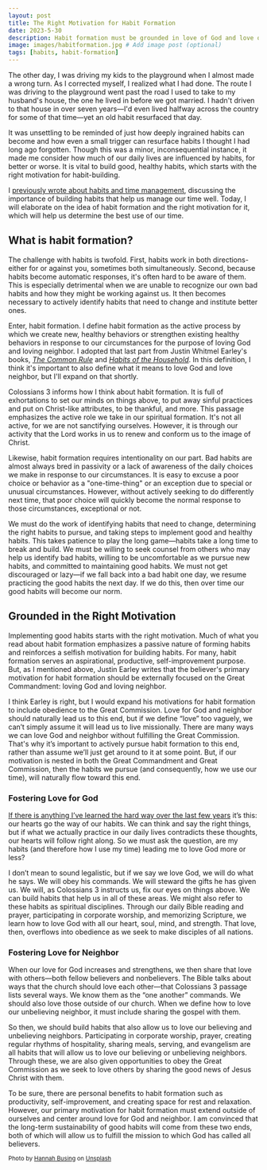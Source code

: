 ```yaml
---
layout: post
title: The Right Motivation for Habit Formation
date: 2023-5-30
description: Habit formation must be grounded in love of God and love of neighbor, which will allow us to obey the Great Commission. 
image: images/habitformation.jpg # Add image post (optional)
tags: [habits, habit-formation]
---
```

The other day, I was driving my kids to the playground when I almost made a wrong turn. As I corrected myself, I realized what I had done. The route I was driving to the playground went past the road I used to take to my husband's house, the one he lived in before we got married. I hadn't driven to that house in over seven years—I'd even lived halfway across the country for some of that time—yet an old habit resurfaced that day. 

It was unsettling to be reminded of just how deeply ingrained habits can become and how even a small trigger can resurface habits I thought I had long ago forgotten. Though this was a minor, inconsequential instance, it made me consider how much of our daily lives are influenced by habits, for better or worse. It is vital to build good, healthy habits, which starts with the right motivation for habit-building.

I [previously wrote about habits and time management](https://meredithcook.net/2023/04/27/how-we-spend-our-days/), discussing the importance of building habits that help us manage our time well. Today, I will elaborate on the idea of habit formation and the right motivation for it, which will help us determine the best use of our time. 

## What is habit formation?  

The challenge with habits is twofold. First, habits work in both directions- either for or against you, sometimes both simultaneously. Second, because habits become automatic responses, it's often hard to be aware of them. This is especially detrimental when we are unable to recognize our own bad habits and how they might be working against us. It then becomes necessary to actively identify habits that need to change and institute better ones. 

Enter, habit formation. I define habit formation as the active process by which we create new, healthy behaviors or strengthen existing healthy behaviors in response to our circumstances for the purpose of loving God and loving neighbor. I adopted that last part from Justin Whitmel Earley's books, [_The Common Rule_](https://amzn.to/3MErmJs) and [*Habits of the Household*](https://amzn.to/3N3RKhn). In this definition, I think it's important to also define what it means to love God and love neighbor, but I'll expand on that shortly. 

Colossians 3 informs how I think about habit formation. It is full of exhortations to set our minds on things above, to put away sinful practices and put on Christ-like attributes, to be thankful, and more. This passage emphasizes the active role we take in our spiritual formation. It's not all active, for we are not sanctifying ourselves. However, it is through our activity that the Lord works in us to renew and conform us to the image of Christ. 

Likewise, habit formation requires intentionality on our part. Bad habits are almost always bred in passivity or a lack of awareness of the daily choices we make in response to our circumstances. It is easy to excuse a poor choice or behavior as a "one-time-thing" or an exception due to special or unusual circumstances. However,  without actively seeking to do differently next time, that poor choice will quickly become the normal response to those circumstances, exceptional or not.

We must do the work of identifying habits that need to change, determining the right habits to pursue, and taking steps to implement good and healthy habits. This takes patience to play the long game—habits take a long time to break and build. We must be willing to seek counsel from others who may help us identify bad habits, willing to be uncomfortable as we pursue new habits, and committed to maintaining good habits. We must not get discouraged or lazy—if we fall back into a bad habit one day, we resume practicing the good habits the next day. If we do this, then over time our good habits will become our norm.

## Grounded in the Right Motivation

Implementing good habits starts with the right motivation. Much of what you read about habit formation emphasizes a passive nature of forming habits and reinforces a selfish motivation for building habits. For many, habit formation serves an aspirational, productive, self-improvement purpose. But, as I mentioned above, Justin Earley writes that the believer's primary motivation for habit formation should be externally focused on the Great Commandment: loving God and loving neighbor.

I think Earley is right, but I would expand his motivations for habit formation to include obedience to the Great Commission. Love for God and neighbor should naturally lead us to this end, but if we define “love” too vaguely, we can’t simply assume it will lead us to live missionally. There are many ways we can love God and neighbor without fulfilling the Great Commission. That's why it’s important to actively pursue habit formation to this end, rather than assume we’ll just get around to it at some point. But, if our motivation is nested in both the Great Commandment and Great Commission, then the habits we pursue (and consequently, how we use our time), will naturally flow toward this end.

### Fostering Love for God

[If there is anything I’ve learned the hard way over the last few years](https://meredithcook.net/2022/02/05/climbing-the-slide/) it’s this: our hearts go the way of our habits. We can think and say the right things, but if what we actually practice in our daily lives contradicts these thoughts, our hearts will follow right along. So we must ask the question, are my habits (and therefore how I use my time) leading me to love God more or less? 

I don’t mean to sound legalistic, but if we say we love God, we will do what he says. We will obey his commands. We will steward the gifts he has given us. We will, as Colossians 3 instructs us, fix our eyes on things above. We can build habits that help us in all of these areas. We might also refer to these habits as spiritual disciplines. Through our daily Bible reading and prayer, participating in corporate worship, and memorizing Scripture, we learn how to love God with all our heart, soul, mind, and strength. That love, then, overflows into obedience as we seek to make disciples of all nations. 

### Fostering Love for Neighbor

When our love for God increases and strengthens, we then share that love with others—both fellow believers and nonbelievers. The Bible talks about ways that the church should love each other—that Colossians 3 passage lists several ways. We know them as the “one another” commands. We should also love those outside of our church. When we define how to love our unbelieving neighbor, it must include sharing the gospel with them. 

So then, we should build habits that also allow us to love our believing and unbelieving neighbors. Participating in corporate worship, prayer, creating regular rhythms of hospitality, sharing meals, serving, and evangelism are all habits that will allow us to love our believing or unbelieving neighbors. Through these, we are also given opportunities to obey the Great Commission as we seek to love others by sharing the good news of Jesus Christ with them.

To be sure, there are personal benefits to habit formation such as productivity, self-improvement, and creating space for rest and relaxation. However, our primary motivation for habit formation must extend outside of ourselves and center around love for God and neighbor. I am convinced that the long-term sustainability of good habits will come from these two ends, both of which will allow us to fulfill the mission to which God has called all believers. 

<sub>Photo by <a href="https://unsplash.com/pt-br/@hannahbusing?utm_source=unsplash&utm_medium=referral&utm_content=creditCopyText">Hannah Busing</a> on <a href="https://unsplash.com/s/photos/read-bible?license=free&utm_source=unsplash&utm_medium=referral&utm_content=creditCopyText">Unsplash</a></sub>
  